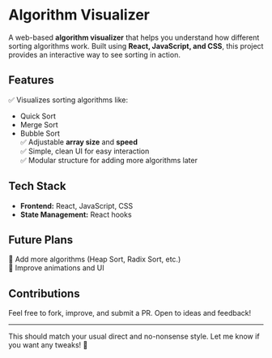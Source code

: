 # **Algorithm Visualizer**  

A web-based **algorithm visualizer** that helps you understand how different sorting algorithms work. Built using **React, JavaScript, and CSS**, this project provides an interactive way to see sorting in action.  

## **Features**  
✅ Visualizes sorting algorithms like:  
   - Quick Sort  
   - Merge Sort  
   - Bubble Sort  
✅ Adjustable **array size** and **speed**  
✅ Simple, clean UI for easy interaction  
✅ Modular structure for adding more algorithms later  

## **Tech Stack**  
- **Frontend:** React, JavaScript, CSS  
- **State Management:** React hooks  

## **Future Plans**  
🔹 Add more algorithms (Heap Sort, Radix Sort, etc.)  
🔹 Improve animations and UI  

## **Contributions**  
Feel free to fork, improve, and submit a PR. Open to ideas and feedback!  

---

This should match your usual direct and no-nonsense style. Let me know if you want any tweaks! 🚀
